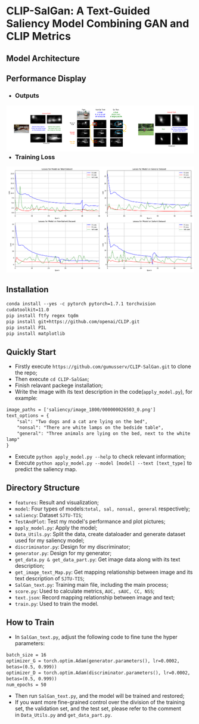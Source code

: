 # CLIP-SalGan: A Text-Guided Saliency Model Combining GAN and CLIP Metrics

## Model Architecture

## Performance Display
+ ### Outputs

<div align="center">
    <img src="features\final_total.png" alt="Image 1" style="width: 33%; float: left;">
    <img src="features\salVSnonsal.png" alt="Image 2" style="width: 33%; float: left;">
    <img src="features\general.png" alt="Image 3" style="width: 34%; float: left;">
</div>


+ ### Training Loss
![](features/loss.png)
  

## Installation
```
conda install --yes -c pytorch pytorch=1.7.1 torchvision cudatoolkit=11.0
pip install ftfy regex tqdm
pip install git+https://github.com/openai/CLIP.git
pip install PIL
pip install matplotlib
```
## Quickly Start
+ Firstly execute ```https://github.com/gumusserv/CLIP-SalGan.git``` to clone the repo;
+ Then execute ```cd CLIP-SalGan```;
+ Finish relavant packege installation;
+ Write the image with its text description in the code(```apply_model.py```), for example:
```
image_paths = ['saliency/image_1800/000000026503_0.png']
text_options = {
    "sal": "Two dogs and a cat are lying on the bed",
    "nonsal": "There are white lamps on the bedside table",
    "general": "Three animals are lying on the bed, next to the white lamp"
}
```
+ Execute ```python apply_model.py --help``` to check relevant information;
+ Execute ```python apply_model.py --model [model] --text [text_type]``` to predict the saliency map.

## Directory Structure
+ ```features```: Result and visualization;
+ ```model```: Four types of models:```total, sal, nonsal, general``` respectively;
+ ```saliency```: Dataset ```SJTU-TIS```;
+ ```TestAndPlot```: Test my model's performance and plot pictures;
+ ```apply_model.py```: Apply the model;
+ ```Data_Utils.py```: Split the data, create dataloader and generate dataset used for my saliency model;
+ ```discriminator.py```: Design for my discriminator;
+ ```generator.py```: Design for my generator;
+ ```get_data.py & get_data_part.py```: Get image data along with its text description;
+ ```get_image_text_Map.py```: Get mapping relationship between image and its text description of ```SJTU-TIS```;
+ ```SalGan_text.py```: Training main file, including the main process;
+ ```score.py```: Used to calculate metrics, ```AUC, sAUC, CC, NSS```;
+ ```text.json```: Record mapping relationship between image and text;
+ ```train.py```: Used to train the model.

## How to Train
+ In ```SalGan_text.py```, adjust the following code to fine tune the hyper parameters:
```
batch_size = 16
optimizer_G = torch.optim.Adam(generator.parameters(), lr=0.0002, betas=(0.5, 0.999))
optimizer_D = torch.optim.Adam(discriminator.parameters(), lr=0.0002, betas=(0.5, 0.999))
num_epochs = 50
```
+ Then run ```SalGan_text.py```, and the model will be trained and restored;
+ If you want more fine-grained control over the division of the training set, the validation set, and the test set, please refer to the comment  
 in ```Data_Utils.py``` and ```get_data_part.py```.
